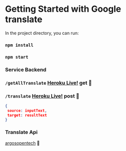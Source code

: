 # Getting Started with Google translate



In the project directory, you can run:
### `npm install`

### `npm start`


### Service Backend


### `/getAllTranslate` [Heroku Live!](https://google-translate-backend.herokuapp.com/api/getAllTranslate) get :rocket:
### `/translate` [Heroku Live!](https://google-translate-backend.herokuapp.com/api/translate) post :rocket:
```json
{
 source: inputText,
 target: resultText
}
```


### Translate Api
[argosopentech](https://translate.argosopentech.com/translate) :rocket:
